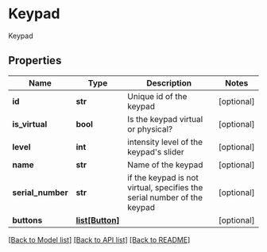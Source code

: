 # Keypad

Keypad
## Properties
Name | Type | Description | Notes
------------ | ------------- | ------------- | -------------
**id** | **str** | Unique id of the keypad | [optional] 
**is_virtual** | **bool** | Is the keypad virtual or physical? | [optional] 
**level** | **int** | intensity level of the keypad&#39;s slider | [optional] 
**name** | **str** | Name of the keypad | [optional] 
**serial_number** | **str** | if the keypad is not virtual, specifies the serial number of the keypad | [optional] 
**buttons** | [**list[Button]**](Button.md) |  | [optional] 

[[Back to Model list]](../README.md#documentation-for-models) [[Back to API list]](../README.md#documentation-for-api-endpoints) [[Back to README]](../README.md)


